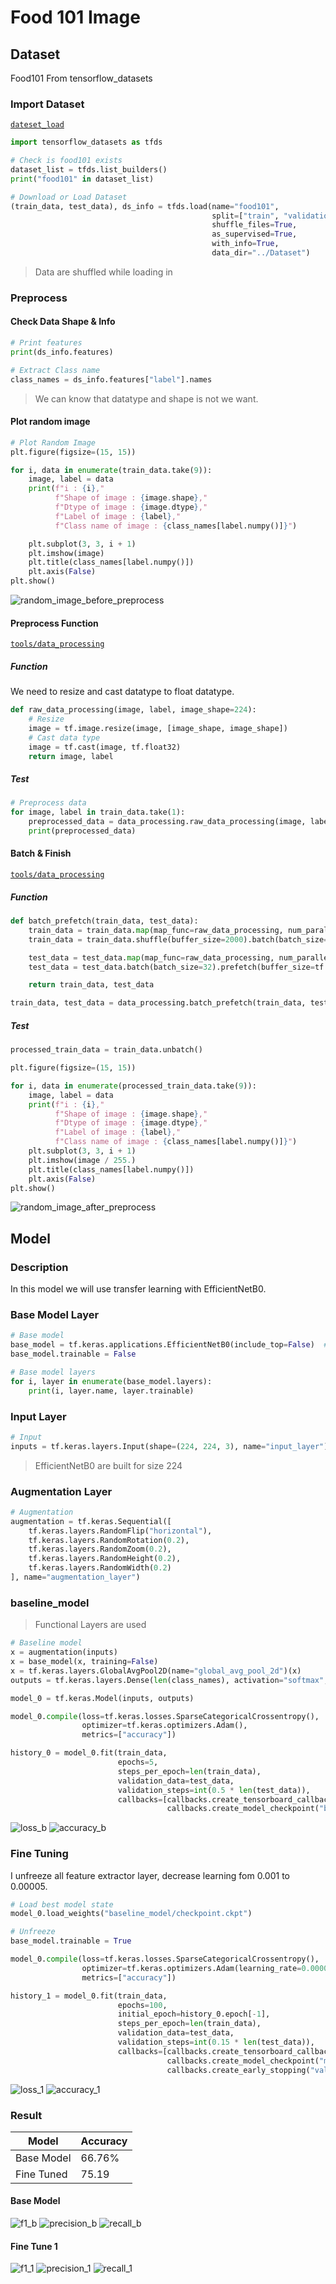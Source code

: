 # Food 101 Image

## Dataset

Food101 From tensorflow_datasets

### Import Dataset

[`dateset_load`](https://github.com/UncleThree0402/food_vision_food101_tensorflow/blob/master/dataset_load.py)

```python
import tensorflow_datasets as tfds

# Check is food101 exists
dataset_list = tfds.list_builders()
print("food101" in dataset_list)

# Download or Load Dataset
(train_data, test_data), ds_info = tfds.load(name="food101",
                                             split=["train", "validation"],
                                             shuffle_files=True,
                                             as_supervised=True,
                                             with_info=True,
                                             data_dir="../Dataset")
```

> Data are shuffled while loading in

### Preprocess

#### Check Data Shape & Info

```python
# Print features
print(ds_info.features)

# Extract Class name
class_names = ds_info.features["label"].names
```

> We can know that datatype and shape is not we want.

#### Plot random image

```python
# Plot Random Image
plt.figure(figsize=(15, 15))

for i, data in enumerate(train_data.take(9)):
    image, label = data
    print(f"i : {i},"
          f"Shape of image : {image.shape},"
          f"Dtype of image : {image.dtype},"
          f"Label of image : {label},"
          f"Class name of image : {class_names[label.numpy()]}")

    plt.subplot(3, 3, i + 1)
    plt.imshow(image)
    plt.title(class_names[label.numpy()])
    plt.axis(False)
plt.show()
```

![random_image_before_preprocess](https://github.com/UncleThree0402/food_vision_food101_tensorflow/blob/master/Image/ribp.png)

#### Preprocess Function

[`tools/data_processing`](https://github.com/UncleThree0402/food_vision_food101_tensorflow/blob/master/tools/data_processing.py)

##### Function

We need to resize and cast datatype to float datatype.

```python
def raw_data_processing(image, label, image_shape=224):
    # Resize
    image = tf.image.resize(image, [image_shape, image_shape])
    # Cast data type
    image = tf.cast(image, tf.float32)
    return image, label
```

##### Test

```python
# Preprocess data
for image, label in train_data.take(1):
    preprocessed_data = data_processing.raw_data_processing(image, label)
    print(preprocessed_data)
```

#### Batch & Finish

[`tools/data_processing`](https://github.com/UncleThree0402/food_vision_food101_tensorflow/blob/master/tools/data_processing.py)

##### Function

```python
def batch_prefetch(train_data, test_data):
    train_data = train_data.map(map_func=raw_data_processing, num_parallel_calls=tf.data.AUTOTUNE)
    train_data = train_data.shuffle(buffer_size=2000).batch(batch_size=32).prefetch(buffer_size=tf.data.AUTOTUNE)

    test_data = test_data.map(map_func=raw_data_processing, num_parallel_calls=tf.data.AUTOTUNE)
    test_data = test_data.batch(batch_size=32).prefetch(buffer_size=tf.data.AUTOTUNE)

    return train_data, test_data
```

```python
train_data, test_data = data_processing.batch_prefetch(train_data, test_data)
```

##### Test

```python
processed_train_data = train_data.unbatch()

plt.figure(figsize=(15, 15))

for i, data in enumerate(processed_train_data.take(9)):
    image, label = data
    print(f"i : {i},"
          f"Shape of image : {image.shape},"
          f"Dtype of image : {image.dtype},"
          f"Label of image : {label},"
          f"Class name of image : {class_names[label.numpy()]}")
    plt.subplot(3, 3, i + 1)
    plt.imshow(image / 255.)
    plt.title(class_names[label.numpy()])
    plt.axis(False)
plt.show()
```

![random_image_after_preprocess](https://github.com/UncleThree0402/food_vision_food101_tensorflow/blob/master/Image/riap.png)

## Model

### Description

In this model we will use transfer learning with EfficientNetB0.

### Base Model Layer

```python
# Base model
base_model = tf.keras.applications.EfficientNetB0(include_top=False)  # Freeze top layer
base_model.trainable = False

# Base model layers
for i, layer in enumerate(base_model.layers):
    print(i, layer.name, layer.trainable)
```

### Input Layer

```python
# Input
inputs = tf.keras.layers.Input(shape=(224, 224, 3), name="input_layer")
```

> EfficientNetB0 are built for size 224

### Augmentation Layer

```python
# Augmentation
augmentation = tf.keras.Sequential([
    tf.keras.layers.RandomFlip("horizontal"),
    tf.keras.layers.RandomRotation(0.2),
    tf.keras.layers.RandomZoom(0.2),
    tf.keras.layers.RandomHeight(0.2),
    tf.keras.layers.RandomWidth(0.2)
], name="augmentation_layer")
```

### baseline_model

> Functional Layers are used

```python
# Baseline model
x = augmentation(inputs)
x = base_model(x, training=False)
x = tf.keras.layers.GlobalAvgPool2D(name="global_avg_pool_2d")(x)
outputs = tf.keras.layers.Dense(len(class_names), activation="softmax", name="output_layer")(x)

model_0 = tf.keras.Model(inputs, outputs)

model_0.compile(loss=tf.keras.losses.SparseCategoricalCrossentropy(),
                optimizer=tf.keras.optimizers.Adam(),
                metrics=["accuracy"])

history_0 = model_0.fit(train_data,
                        epochs=5,
                        steps_per_epoch=len(train_data),
                        validation_data=test_data,
                        validation_steps=int(0.5 * len(test_data)),
                        callbacks=[callbacks.create_tensorboard_callback("food101", "baseline_model"),
                                   callbacks.create_model_checkpoint("baseline_model")])
```

![loss_b](https://github.com/UncleThree0402/food_vision_food101_tensorflow/blob/master/Image/Baseline%20Model%20_loss.png)
![accuracy_b](https://github.com/UncleThree0402/food_vision_food101_tensorflow/blob/master/Image/Baseline%20Model%20_accuracy.png)

### Fine Tuning

I unfreeze all feature extractor layer, decrease learning fom 0.001 to 0.00005.

```python
# Load best model state
model_0.load_weights("baseline_model/checkpoint.ckpt")

# Unfreeze
base_model.trainable = True

model_0.compile(loss=tf.keras.losses.SparseCategoricalCrossentropy(),
                optimizer=tf.keras.optimizers.Adam(learning_rate=0.00005),
                metrics=["accuracy"])

history_1 = model_0.fit(train_data,
                        epochs=100,
                        initial_epoch=history_0.epoch[-1],
                        steps_per_epoch=len(train_data),
                        validation_data=test_data,
                        validation_steps=int(0.15 * len(test_data)),
                        callbacks=[callbacks.create_tensorboard_callback("food101", "model_1"),
                                   callbacks.create_model_checkpoint("model_1"),
                                   callbacks.create_early_stopping("val_accuracy", 5)])
```

![loss_1](https://github.com/UncleThree0402/food_vision_food101_tensorflow/blob/master/Image/Model%201%20_loss.png)
![accuracy_1](https://github.com/UncleThree0402/food_vision_food101_tensorflow/blob/master/Image/Model%201%20_accuracy.png)

### Result

| Model      | Accuracy |
|------------|----------|
| Base Model | 66.76%   |
| Fine Tuned | 75.19    |

#### Base Model

![f1_b](https://github.com/UncleThree0402/food_vision_food101_tensorflow/blob/master/Image/model_0_f1-score.png)
![precision_b](https://github.com/UncleThree0402/food_vision_food101_tensorflow/blob/master/Image/model_0_precision.png)
![recall_b](https://github.com/UncleThree0402/food_vision_food101_tensorflow/blob/master/Image/model_0_recall.png)

#### Fine Tune 1

![f1_1](https://github.com/UncleThree0402/food_vision_food101_tensorflow/blob/master/Image/model_1_f1-score.png)
![precision_1](https://github.com/UncleThree0402/food_vision_food101_tensorflow/blob/master/Image/model_1_precision.png)
![recall_1](https://github.com/UncleThree0402/food_vision_food101_tensorflow/blob/master/Image/model_1_recall.png)